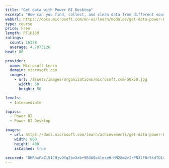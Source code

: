 ```yaml
---
title: "Get data with Power BI Desktop"
excerpt: "How can you find, collect, and clean data from different sources? Power BI is a tool for making sense of your data. You will learn tricks to make data-gathering easier."
webUrl: https://docs.microsoft.com/en-us/learn/modules/get-data-power-bi/
type: course
price: Free
length: PT1H15M
ratings:
  count: 16328
  average: 4.7073126
heat: 86

provider:
  name: Microsoft Learn
  domain: microsoft.com
  images:
    - url: /assets/images/organizations/microsoft.com-50x50.jpg
      width: 50
      height: 50

levels:
  - Intermediate

topics:
  - Power BI
  - Power BI Desktop

images:
  - url: https://docs.microsoft.com/learn/achievements/get-data-power-bi-desktop-social.png
    width: 800
    height: 400
    isCached: true

secured: "8HRhxFaZi51CHjvOfq2bvXxb+9B3A9o4leseHrHN28m2vIrPN3lF0r5kdTO1xXHcLNv7314PtxxbtI5SzgGmH3czrgCR+xhjtua7yjcZV7t7gBRyTqqJ9rnp+GEFgi+KO+5hs5BQ8JQwo3/rRNbQxEM0s9CMDh07ORSwGBR3LV1v8sNn0M2Xpyar6gxP1gJqPqXegzE4MAKkXUsS+lyUEQLFP5VvK2EvPJEo45VR2hCG6OX8khLwn5qu1/KVkqe5CsnVUuCMD60IMlkNiMigKqKIL//U0r36vXkRWioaDJl+pKDbISPyUCHmNNW3CyTZjz2frQQ/tnWjGra+O9MrpcE4fH1tIgmJpzT+ghWj5pTjYC1pvkDISf33JVdKGMOJGy5BbysNb9plgfaZPMCUnIrrJW8kaNI6Anue1hWR9xKy2sXIYVc35HjWAuI2yHlE;K2zR2OvLKFpNF8rqc9zhDg=="
---
```


